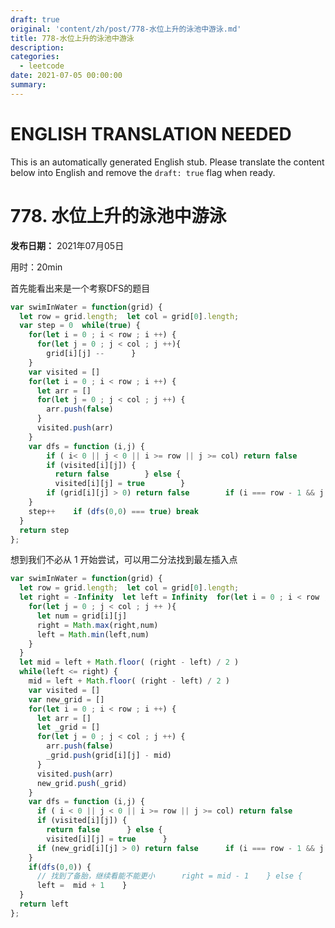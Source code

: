 ```yaml
---
draft: true
original: 'content/zh/post/778-水位上升的泳池中游泳.md'
title: 778-水位上升的泳池中游泳
description: 
categories:
  - leetcode
date: 2021-07-05 00:00:00
summary: 
---
```


# ENGLISH TRANSLATION NEEDED

This is an automatically generated English stub. Please translate the content below into English and remove the `draft: true` flag when ready.

<!-- ORIGINAL CHINESE CONTENT STARTS -->
# 778. 水位上升的泳池中游泳

**发布日期：** 2021年07月05日

用时：20min

首先能看出来是一个考察DFS的题目

```javascript
var swimInWater = function(grid) {
  let row = grid.length;  let col = grid[0].length;
  var step = 0  while(true) {
    for(let i = 0 ; i < row ; i ++) {
      for(let j = 0 ; j < col ; j ++){
        grid[i][j] --      }
    }
    var visited = []
    for(let i = 0 ; i < row ; i ++) {
      let arr = []
      for(let j = 0 ; j < col ; j ++) {
        arr.push(false)
      }
      visited.push(arr)
    }
    var dfs = function (i,j) {
        if ( i< 0 || j < 0 || i >= row || j >= col) return false
        if (visited[i][j]) {
          return false        } else {
          visited[i][j] = true        }
        if (grid[i][j] > 0) return false        if (i === row - 1 && j === col - 1 && grid[i][j] <= 0) return true        return dfs(i+1,j) || dfs(i-1,j) || dfs(i,j-1)|| dfs(i,j + 1)
    }
    step++    if (dfs(0,0) === true) break
  }
  return step
};
```

想到我们不必从 1 开始尝试，可以用二分法找到最左插入点

```javascript
var swimInWater = function(grid) {
  let row = grid.length;  let col = grid[0].length;
  let right = -Infinity  let left = Infinity  for(let i = 0 ; i < row ; i ++) {
    for(let j = 0 ; j < col ; j ++ ){
      let num = grid[i][j]
      right = Math.max(right,num)
      left = Math.min(left,num)
    }
  }
  let mid = left + Math.floor( (right - left) / 2 )
  while(left <= right) {
    mid = left + Math.floor( (right - left) / 2 )
    var visited = []
    var new_grid = []
    for(let i = 0 ; i < row ; i ++) {
      let arr = []
      let _grid = []
      for(let j = 0 ; j < col ; j ++) {
        arr.push(false)
        _grid.push(grid[i][j] - mid)
      }
      visited.push(arr)
      new_grid.push(_grid)
    }
    var dfs = function (i,j) {
      if ( i < 0 || j < 0 || i >= row || j >= col) return false
      if (visited[i][j]) {
        return false      } else {
        visited[i][j] = true      }
      if (new_grid[i][j] > 0) return false      if (i === row - 1 && j === col - 1 && new_grid[i][j] <= 0) return true      return dfs(i+1,j) || dfs(i-1,j) || dfs(i,j-1)|| dfs(i,j + 1)
    }
    if(dfs(0,0)) {
      // 找到了备胎，继续看能不能更小      right = mid - 1    } else {
      left =  mid + 1    }
  }
  return left
};
```
<!-- ORIGINAL CHINESE CONTENT ENDS -->
